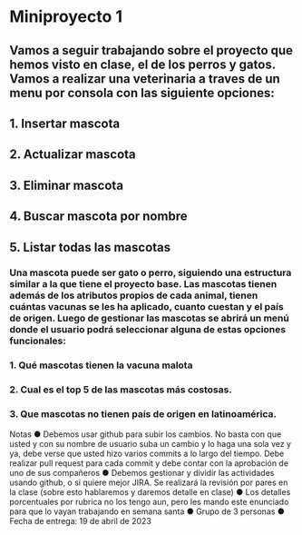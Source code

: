 
<h1>Miniproyecto 1</h1>
<h2>Vamos a seguir trabajando sobre el proyecto que hemos visto en clase, el de los perros y gatos.
Vamos a realizar una veterinaria a traves de un menu por consola con las siguiente opciones:
<h2>1. Insertar mascota</h2>
<h2>2. Actualizar mascota</h2>
<h2>3. Eliminar mascota</h2>
<h2>4. Buscar mascota por nombre</h2>
<h2>5. Listar todas las mascotas</h2>
<h3>Una mascota puede ser gato o perro, siguiendo una estructura similar a la que tiene el proyecto
base. Las mascotas tienen además de los atributos propios de cada animal, tienen cuántas
vacunas se les ha aplicado, cuanto cuestan y el país de origen.
Luego de gestionar las mascotas se abrirá un menú donde el usuario podrá seleccionar alguna
de estas opciones funcionales:</h3>
<h3>1. Qué mascotas tienen la vacuna malota</h3>
<h3>2. Cual es el top 5 de las mascotas más costosas.</h3>
<h3>3. Que mascotas no tienen país de origen en latinoamérica.</h3>
Notas
● Debemos usar github para subir los cambios. No basta con que usted y con su nombre
de usuario suba un cambio y lo haga una sola vez y ya, debe verse que usted hizo
varios commits a lo largo del tiempo. Debe realizar pull request para cada commit y
debe contar con la aprobación de uno de sus compañeros
● Debemos gestionar y dividir las actividades usando github, o si quiere mejor JIRA.
Se realizará la revisión por pares en la clase (sobre esto hablaremos y daremos detalle
en clase)
● Los detalles porcentuales por rubrica no los tengo aun, pero les mando este enunciado
para que lo vayan trabajando en semana santa
● Grupo de 3 personas
● Fecha de entrega: 19 de abril de 2023</h2>
